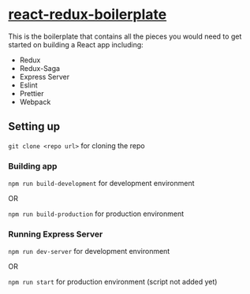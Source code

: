 # [react-redux-boilerplate](https://vishal-chhatwani.github.io/react-redux-boilerplate/)

This is the boilerplate that contains all the pieces you would need to get started on building a React app including:

 * Redux
 * Redux-Saga
 * Express Server
 * Eslint
 * Prettier
 * Webpack

## Setting up

`git clone <repo url>` for cloning the repo

### Building app

`npm run build-development` for development environment

OR 

`npm run build-production` for production environment

### Running Express Server

`npm run dev-server` for development environment

OR 

`npm run start` for production environment (script not added yet)
